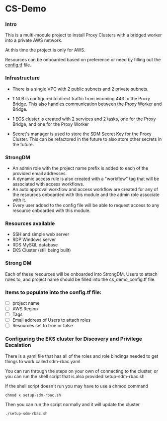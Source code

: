# CS-Demo

### Intro

This is a multi-module project to install Proxy Clusters with a bridged worker into a private AWS network.

At this time the project is only for AWS.

Resources can be onboarded based on preference or need by filling out the [config.tf](./config.tf) file.

### Infrastructure

- There is a single VPC with 2 public subnets and 2 private subnets.
- 1 NLB is configured to direct traffic from incoming 443 to the Proxy Bridge. This also handles communication between the Proxy Worker and Bridge.
- 1 ECS cluster is created with 2 services and 2 tasks, one for the Proxy Bridge, and one for the Proxy Worker

- Secret's manager is used to store the SDM Secret Key for the Proxy Cluster. This can be refactored in the future to also store other secrets in the future.

### StrongDM

- An admin role with the project name prefix is added to each of the provided email addresses.
- A dynamic access rule is also created with a "workflow" tag that will be associated with access workflows.
- An auto approval workflow and access workflow are created for any of the resources onboarded with this module and the admin role associate with it.
- Every user added to the config file will be able to request access to any resource onboarded with this module.

### Resources available

- SSH and simple web server
- RDP Windows server
- RDS MySQL database
- EKS Cluster (still being built)

### Strong DM

Each of these resources will be onboarded into StrongDM. Users to attach roles to, and project name should be filled into the cs_demo_config.tf file.

### Items to populate into the config.tf file:

- [ ] project name
- [ ] AWS Region
- [ ] Tags
- [ ] Email address of Users to attach roles
- [ ] Resources set to true or false

### Configuring the EKS cluster for Discovery and Privilege Escalation

There is a yaml file that has all of the roles and role bindings needed to get things to work called sdm-rbac.yaml

You can run through the steps on your own of connecting to the cluster, or you can run the shell script that is also provided setup-sdm-rbac.sh

If the shell script doesn't run you may have to use a chmod command

`chmod x setup-sdm-rbac.sh`

Then you can run the script normally and it will update the cluster

`./setup-sdm-rbac.sh`
